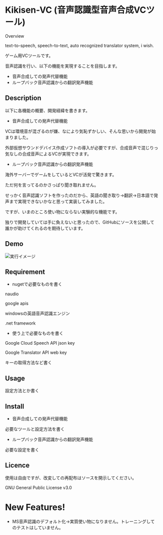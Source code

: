 Kikisen-VC (音声認識型音声合成VCツール)
====

Overview

text-to-speech, speech-to-text, auto recognized translator system, i wish.

ゲーム用VCツールです。

音声認識を行い、以下の機能を実現することを目指します。

- 音声合成しての発声代替機能
- ループバック音声認識からの翻訳発声機能

## Description
以下に各機能の概要、開発経緯を書きます。

- 音声合成しての発声代替機能

VCは環境音が混ざるのが嫌、なにより気恥ずかしい、そんな思いから開発が始まりました。

外部仮想サウンドデバイス作成ソフトの導入が必要ですが、合成音声で混じりっ気なしの合成音声によるVCが実現できます。

- ループバック音声認識からの翻訳発声機能

海外サーバーでゲームをしているとVCが活発で驚きます。

ただ何を言ってるのかさっぱり聞き取れません。

せっかく音声認識ソフトを作ったのだから、英語の聞き取り→翻訳→日本語で発声まで実現できないかなと思って実装してみました。

ですが、いまのところ使い物にならない実験的な機能です。

独りで開発していては手に負えないと思ったので、GitHubにソースを公開して誰かが助けてくれるのを期待しています。

## Demo
![実行イメージ](https://github.com/zufall-upon/kikisen-vc/blob/master/imgaes/mainimage.PNG)

## Requirement
- nugetで必要なものを書く

naudio

google apis

windowsの英語音声認識エンジン

.net framework

- 使う上で必要なものを書く

Google Cloud Speech API json key

Google Translator API web key

キーの取得方法など書く

## Usage
設定方法とか書く

## Install
- 音声合成しての発声代替機能

必要なツールと設定方法を書く

- ループバック音声認識からの翻訳発声機能

必要な設定を書く

## Licence
使用は自由ですが、改変しての再配布はソースを開示してください。

GNU General Public License v3.0

# New Features!
- MS音声認識のデフォルト化→実質使い物になりません。トレーニングしてのテストはしていません。
